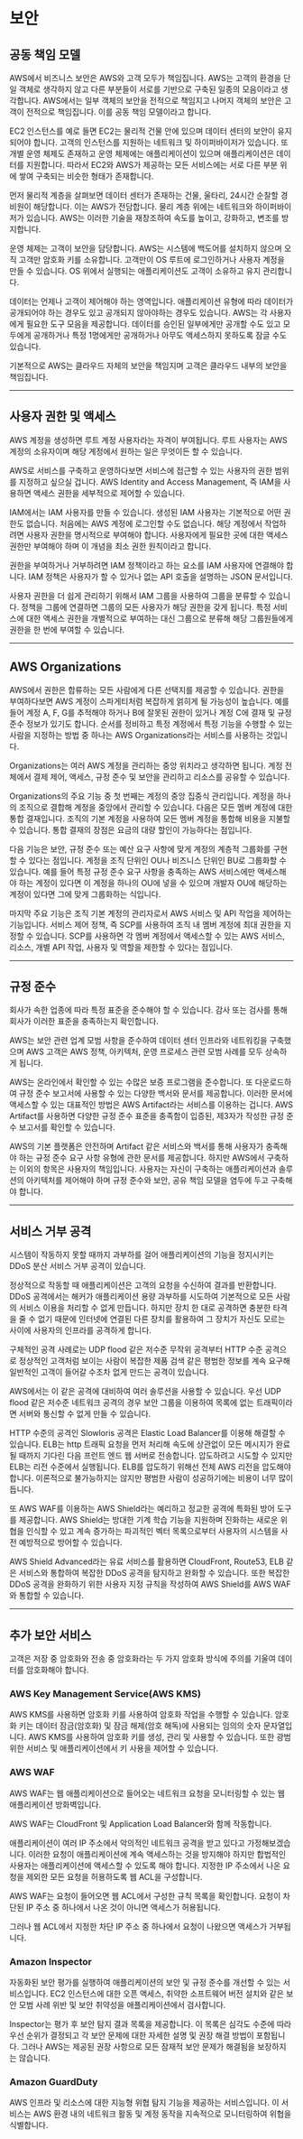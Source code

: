 # 보안

## 공동 책임 모델

AWS에서 비즈니스 보안은 AWS와 고객 모두가 책임집니다. AWS는 고객의 환경을 단일 객체로 생각하지 않고 다른 부분들이 서로를 기반으로 구축된 일종의 모음이라고 생각합니다. AWS에서는 일부 객체의 보안을 전적으로 책임지고 나머지 객체의 보안은 고객이 전적으로 책임집니다. 이를 공동 책임 모델이라고 합니다.

EC2 인스턴스를 예로 들면 EC2는 물리적 건물 안에 있으며 데이터 센터의 보안이 유지되어야 합니다. 고객의 인스턴스를 지원하는 네트워크 및 하이퍼바이저가 있습니다. 또 개별 운영 체제도 존재하고 운영 체제에는 애플리케이션이 있으며 애플리케이션은 데이터를 지원합니다. 따라서 EC2와 AWS가 제공하는 모든 서비스에는 서로 다른 부분 위에 쌓여 구축되는 비슷한 형태가 존재합니다.

먼저 물리적 계층을 살펴보면 데이터 센터가 존재하는 건물, 울타리, 24시간 순찰할 경비원이 해당합니다. 이는 AWS가 전담합니다. 물리 계층 위에는 네트워크와 하이퍼바이저가 있습니다. AWS는 이러한 기술을 재창조하여 속도를 높이고, 강화하고, 변조를 방지합니다.

운영 체제는 고객이 보안을 담당합니다. AWS는 시스템에 백도어를 설치하지 않으며 오직 고객만 암호화 키를 소유합니다. 고객만이 OS 루트에 로그인하거나 사용자 계정을 만들 수 있습니다. OS 위에서 실행되는 애플리케이션도 고객이 소유하고 유지 관리합니다.

데이터는 언제나 고객이 제어해야 하는 영역입니다. 애플리케이션 유형에 따라 데이터가 공개되어야 하는 경우도 있고 공개되지 않아야하는 경우도 있습니다. AWS는 각 사용자에게 필요한 도구 모음을 제공합니다. 데이터를 승인된 일부에게만 공개할 수도 있고 모두에게 공개하거나 특정 1명에게만 공개하거나 아무도 액세스하지 못하도록 잠글 수도 있습니다.

기본적으로 AWS는 클라우드 자체의 보안을 책임지며 고객은 클라우드 내부의 보안을 책임집니다.

---

## 사용자 권한 및 액세스

AWS 계정을 생성하면 루트 계정 사용자라는 자격이 부여됩니다. 루트 사용자는 AWS 계정의 소유자이며 해당 계정에서 원하는 일은 무엇이든 할 수 있습니다.

AWS로 서비스를 구축하고 운영하다보면 서비스에 접근할 수 있는 사용자의 권한 범위를 지정하고 싶으실 겁니다. AWS Identity and Access Management, 즉 IAM을 사용하면 액세스 권한을 세부적으로 제어할 수 있습니다.

IAM에서는 IAM 사용자를 만들 수 있습니다. 생성된 IAM 사용자는 기본적으로 어떤 권한도 없습니다. 처음에는 AWS 계정에 로그인할 수도 없습니다. 해당 계정에서 작업하려면 사용자 권한을 명시적으로 부여해야 합니다. 사용자에게 필요한 곳에 대한 액세스 권한만 부여해야 하며 이 개념을 최소 권한 원칙이라고 합니다.

권한을 부여하거나 거부하려면 IAM 정책이라고 하는 요소를 IAM 사용자에 연결해야 합니다. IAM 정책은 사용자가 할 수 있거나 없는 API 호출을 설명하는 JSON 문서입니다.

사용자 권한을 더 쉽게 관리하기 위해서 IAM 그룹을 사용하여 그룹을 분류할 수 있습니다. 정책을 그룹에 연결하면 그룹의 모든 사용자가 해당 권한을 갖게 됩니다. 특정 서비스에 대한 액세스 권한을 개별적으로 부여하는 대신 그룹으로 분류해 해당 그룹원들에게 권한을 한 번에 부여할 수 있습니다.

---

## AWS Organizations

AWS에서 권한은 합류하는 모든 사람에게 다른 선택지를 제공할 수 있습니다. 권한을 부여하다보면 AWS 계정이 스파게티처럼 복잡하게 얽히게 될 가능성이 높습니다. 예를 들어 계정 A, F, G를 추적해야 하거나 B에 잘못된 권한이 있거나 계정 C에 결재 및 규정 준수 정보가 있기도 합니다. 순서를 정비하고 특정 계정에서 특정 기능을 수행할 수 있는 사람을 지정하는 방법 중 하나는 AWS Organizations라는 서비스를 사용하는 것입니다.

Organizations는 여러 AWS 계정을 관리하는 중앙 위치라고 생각하면 됩니다. 계정 전체에서 결제 제어, 액세스, 규정 준수 및 보안을 관리하고 리소스를 공유할 수 있습니다.

Organizations의 주요 기능 중 첫 번째는 계정의 중앙 집중식 관리입니다. 계정을 하나의 조직으로 결합해 계정을 중앙에서 관리할 수 있습니다. 다음은 모든 멤버 계정에 대한 통합 결재입니다. 조직의 기본 계정을 사용하여 모든 멤버 계정을 통합해 비용을 지불할 수 있습니다. 통합 결재의 장점은 요금의 대량 할인이 가능하다는 점입니다.

다음 기능은 보안, 규정 준수 또는 예산 요구 사항에 맞게 계정의 계층적 그룹화를 구현할 수 있다는 점입니다. 계정을 조직 단위인 OU나 비즈니스 단위인 BU로 그룹화할 수 있습니다. 예를 들어 특정 규정 준수 요구 사항을 충족하는 AWS 서비스에만 액세스해야 하는 계정이 있다면 이 계정을 하나의 OU에 넣을 수 있으며 개발자 OU에 해당하는 계정이 있다면 그에 맞게 그룹화하는 식입니다.

마지막 주요 기능은 조직 기본 계정의 관리자로서 AWS 서비스 및 API 작업을 제어하는 기능입니다. 서비스 제어 정책, 즉 SCP를 사용하여 조직 내 멤버 계정에 최대 권한을 지정할 수 있습니다. SCP를 사용하면 각 멤버 계정에서 액세스할 수 있는 AWS 서비스, 리소스, 개별 API 작업, 사용자 및 역할을 제한할 수 있다는 점입니다.

---

## 규정 준수

회사가 속한 업종에 따라 특정 표준을 준수해야 할 수 있습니다. 감사 또는 검사를 통해 회사가 이러한 표준을 충족하는지 확인합니다.

AWS는 보안 관련 업계 모범 사항을 준수하여 데이터 센터 인프라와 네트워킹을 구축했으며 AWS 고객은 AWS 정책, 아키텍처, 운영 프로세스 관련 모범 사례를 모두 상속하게 됩니다.

AWS는 온라인에서 확인할 수 있는 수많은 보증 프로그램을 준수합니다. 또 다운로드하여 규정 준수 보고서에 사용할 수 있는 다양한 백서와 문서를 제공합니다. 이러한 문서에 액세스할 수 있는 대표적인 방법은 AWS Artifact라는 서비스를 이용하는 겁니다. AWS Artifact를 사용하면 다양한 규정 준수 표준을 충족함이 입증된, 제3자가 작성한 규정 준수 보고서를 확인할 수 있습니다.

AWS의 기본 플랫폼은 안전하며 Artifact 같은 서비스와 백서를 통해 사용자가 충족해야 하는 규정 준수 요구 사항 유형에 관한 문서를 제공합니다. 하지만 AWS에서 구축하는 이외의 항목은 사용자의 책임입니다. 사용자는 자신이 구축하는 애플리케이션과 솔루션의 아키텍처를 제어해야 하며 규정 준수와 보안, 공유 책임 모델을 염두에 두고 구축해야 합니다.

---

## 서비스 거부 공격

시스템이 작동하지 못할 때까지 과부하를 걸어 애플리케이션의 기능을 정지시키는 DDoS 분산 서비스 거부 공격이 있습니다.

정상적으로 작동할 때 애플리케이션은 고객의 요청을 수신하여 결과를 반환합니다. DDoS 공격에서는 해커가 애플리케이션 용량 과부하를 시도하여 기본적으로 모든 사람의 서비스 이용을 처리할 수 없게 만듭니다. 하지만 장치 한 대로 공격하면 충분한 타격을 줄 수 없기 때문에 인터넷에 연결된 다른 장치를 활용하여 그 장치가 자신도 모르는 사이에 사용자의 인프라를 공격하게 합니다.

구체적인 공격 사례로는 UDP flood 같은 저수준 무작위 공격부터 HTTP 수준 공격으로 정상적인 고객처럼 보이는 사람이 복잡한 제품 검색 같은 평범한 정보를 계속 요구해 일반적인 고객이 들어갈 수조차 없게 만드는 공격이 있습니다.

AWS에서는 이 같은 공격에 대비하여 여러 솔루션을 사용할 수 있습니다. 우선 UDP flood 같은 저수준 네트워크 공격의 경우 보안 그룹을 이용하여 목록에 없는 트래픽이라면 서버와 통신할 수 없게 만들 수 있습니다.

HTTP 수준의 공격인 Slowloris 공격은 Elastic Load Balancer를 이용해 해결할 수 있습니다. ELB는 http 트래픽 요청을 먼저 처리해 속도에 상관없이 모든 메시지가 완료될 때까지 기다린 다음 프런트 엔드 웹 서버로 전송합니다. 압도하려고 시도할 수 있지만 ELB는 리전 수준에서 실행됩니다. ELB를 압도하기 위해선 전체 AWS 리전을 압도해야 합니다. 이론적으로 불가능하지는 않지만 평범한 사람이 성공하기에는 비용이 너무 많이 듭니다.

또 AWS WAF를 이용하는 AWS Shield라는 예리하고 정교한 공격에 특화된 방어 도구를 제공합니다. AWS Shield는 방대한 기계 학습 기능을 지원하며 진화하는 새로운 위협을 인식할 수 있고 계속 증가하는 파괴적인 벡터 목록으로부터 사용자의 시스템을 사전 예방적으로 방어할 수 있습니다.

AWS Shield Advanced라는 유료 서비스를 활용하면 CloudFront, Route53, ELB 같은 서비스와 통합하여 복잡한 DDoS 공격을 탐지하고 완화할 수 있습니다. 또한 복잡한 DDoS 공격을 완화하기 위한 사용자 지정 규칙을 작성하여 AWS Shield를 AWS WAF와 통합할 수 있습니다.

---

## 추가 보안 서비스

고객은 저장 중 암호화와 전송 중 암호화라는 두 가지 암호화 방식에 주의를 기울여 데이터를 암호화해야 합니다.

### AWS Key Management Service(AWS KMS)

AWS KMS를 사용하면 암호화 키를 사용하여 암호화 작업을 수행할 수 있습니다. 암호화 키는 데이터 잠금(암호화) 및 잠금 해제(암호 해독)에 사용되는 임의의 숫자 문자열입니다. AWS KMS를 사용하여 암호화 키를 생성, 관리 및 사용할 수 있습니다. 또한 광범위한 서비스 및 애플리케이션에서 키 사용을 제어할 수 있습니다.

### AWS WAF

AWS WAF는 웹 애플리케이션으로 들어오는 네트워크 요청을 모니터링할 수 있는 웹 애플리케이션 방화벽입니다.

AWS WAF는 CloudFront 및 Application Load Balancer와 함께 작동합니다.

애플리케이션이 여러 IP 주소에서 악의적인 네트워크 공격을 받고 있다고 가정해보겠습니다. 이러한 요청이 애플리케이션에 계속 액세스하는 것을 방지해야 하지만 합법적인 사용자는 애플리케이션에 액세스할 수 있도록 해야 합니다. 지정한 IP 주소에서 나온 요청을 제외한 모든 요청을 허용하도록 웹 ACL을 구성합니다.

AWS WAF는 요청이 들어오면 웹 ACL에서 구성한 규칙 목록을 확인합니다. 요청이 차단된 IP 주소 중 하나에서 나온 것이 아니면 액세스가 허용됩니다.

그러나 웹 ACL에서 지정한 차단 IP 주소 중 하나에서 요청이 나왔으면 액세스가 거부됩니다.

### Amazon Inspector

자동화된 보안 평가를 실행하여 애플리케이션의 보안 및 규정 준수를 개선할 수 있는 서비스입니다. EC2 인스턴스에 대한 오픈 액세스, 취약한 소프트웨어 버전 설치와 같은 보안 모범 사례 위반 및 보안 취약성을 애플리케이션에서 검사합니다.

Inspector는 평가 후 보안 탐지 결과 목록을 제공합니다. 이 목록은 심각도 수준에 따라 우선 순위가 결정되고 각 보안 문제에 대한 자세한 설명 및 권장 해결 방법이 포함됩니다. 그러나 AWS는 제공된 권장 사항으로 모든 잠재적 보안 문제가 해결됨을 보장하지는 않습니다.

### Amazon GuardDuty

AWS 인프라 및 리소스에 대한 지능형 위협 탐지 기능을 제공하는 서비스입니다. 이 서비스는 AWS 환경 내의 네트워크 활동 및 계정 동작을 지속적으로 모니터링하여 위협을 식별합니다.
